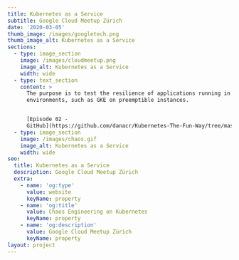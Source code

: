 ```yaml
---
title: Kubernetes as a Service
subtitle: Google Cloud Meetup Zürich
date: '2020-03-05'
thumb_image: /images/googletech.png
thumb_image_alt: Kubernetes as a Service
sections:
  - type: image_section
    image: /images/cloudmeetup.png
    image_alt: Kubernetes as a Service
    width: wide
  - type: text_section
    content: >
      The purpose is to test the resilience of applications running in ephemeral
      environments, such as GKE on preemptible instances.


      [Episode 02 -
      GitHub](https://github.com/danacr/Kubernetes-The-Fun-Way/tree/master/02-kubernetes-operator-for-drones)
  - type: image_section
    image: /images/chaos.gif
    image_alt: Kubernetes as a Service
    width: wide
seo:
  title: Kubernetes as a Service
  description: Google Cloud Meetup Zürich
  extra:
    - name: 'og:type'
      value: website
      keyName: property
    - name: 'og:title'
      value: Chaos Engineering on Kubernetes
      keyName: property
    - name: 'og:description'
      value: Google Cloud Meetup Zürich
      keyName: property
layout: project
---
```

